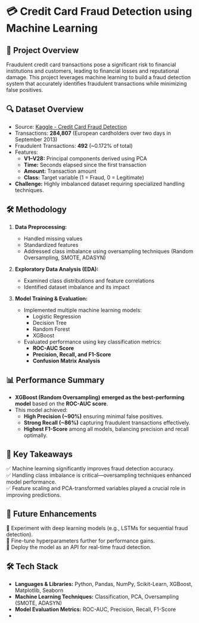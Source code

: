 # 💳 Credit Card Fraud Detection using Machine Learning  

## 📌 Project Overview  
Fraudulent credit card transactions pose a significant risk to financial institutions and customers, leading to financial losses and reputational damage. This project leverages machine learning to build a fraud detection system that accurately identifies fraudulent transactions while minimizing false positives.  

## 🔍 Dataset Overview  
- Source: [Kaggle - Credit Card Fraud Detection](https://www.kaggle.com/mlg-ulb/creditcardfraud)  
- Transactions: **284,807** (European cardholders over two days in September 2013)  
- Fraudulent Transactions: **492** (~0.172% of total)  
- Features:  
  - **V1–V28:** Principal components derived using PCA  
  - **Time:** Seconds elapsed since the first transaction  
  - **Amount:** Transaction amount  
  - **Class:** Target variable (1 = Fraud, 0 = Legitimate)  
- **Challenge:** Highly imbalanced dataset requiring specialized handling techniques.  

## 🛠️ Methodology  
1. **Data Preprocessing:**  
   - Handled missing values  
   - Standardized features  
   - Addressed class imbalance using oversampling techniques (Random Oversampling, SMOTE, ADASYN)  

2. **Exploratory Data Analysis (EDA):**  
   - Examined class distributions and feature correlations  
   - Identified dataset imbalance and its impact  

3. **Model Training & Evaluation:**  
   - Implemented multiple machine learning models:  
     - Logistic Regression  
     - Decision Tree  
     - Random Forest  
     - XGBoost  
   - Evaluated performance using key classification metrics:  
     - **ROC-AUC Score**  
     - **Precision, Recall, and F1-Score**  
     - **Confusion Matrix Analysis**  

## 📊 Performance Summary  
- **XGBoost (Random Oversampling) emerged as the best-performing model** based on the **ROC-AUC score**.  
- This model achieved:  
  - **High Precision (~90%)** ensuring minimal false positives.  
  - **Strong Recall (~86%)** capturing fraudulent transactions effectively.  
  - **Highest F1-Score** among all models, balancing precision and recall optimally.  

## 🚀 Key Takeaways  
✅ Machine learning significantly improves fraud detection accuracy.  
✅ Handling class imbalance is critical—oversampling techniques enhanced model performance.  
✅ Feature scaling and PCA-transformed variables played a crucial role in improving predictions.  

## 📌 Future Enhancements  
🔹 Experiment with deep learning models (e.g., LSTMs for sequential fraud detection).  
🔹 Fine-tune hyperparameters further for performance gains.  
🔹 Deploy the model as an API for real-time fraud detection.  

## 🛠️ Tech Stack  
- **Languages & Libraries:** Python, Pandas, NumPy, Scikit-Learn, XGBoost, Matplotlib, Seaborn  
- **Machine Learning Techniques:** Classification, PCA, Oversampling (SMOTE, ADASYN)  
- **Model Evaluation Metrics:** ROC-AUC, Precision, Recall, F1-Score
- 
